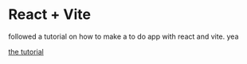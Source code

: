 # React + Vite

followed a tutorial on how to make a to do app with react and vite.
yea

[the tutorial](https://www.youtube.com/watch?v=Rh3tobg7hEo)
